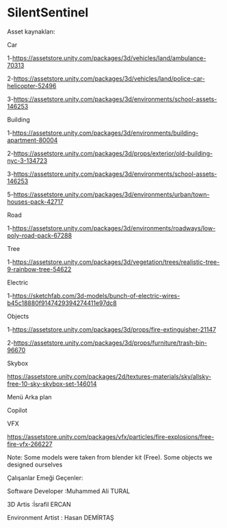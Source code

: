 # SilentSentinel

Asset kaynakları:

Car

1-https://assetstore.unity.com/packages/3d/vehicles/land/ambulance-70313

2-https://assetstore.unity.com/packages/3d/vehicles/land/police-car-helicopter-52496

3-https://assetstore.unity.com/packages/3d/environments/school-assets-146253

Building

1-https://assetstore.unity.com/packages/3d/environments/building-apartment-80004

2-https://assetstore.unity.com/packages/3d/props/exterior/old-building-nyc-3-134723

3-https://assetstore.unity.com/packages/3d/environments/school-assets-146253

5-https://assetstore.unity.com/packages/3d/environments/urban/town-houses-pack-42717

Road

1-https://assetstore.unity.com/packages/3d/environments/roadways/low-poly-road-pack-67288

Tree

1-https://assetstore.unity.com/packages/3d/vegetation/trees/realistic-tree-9-rainbow-tree-54622

Electric

1-https://sketchfab.com/3d-models/bunch-of-electric-wires-b45c18880f9147429394274411e97dc8


Objects

1-https://assetstore.unity.com/packages/3d/props/fire-extinguisher-21147

2-https://assetstore.unity.com/packages/3d/props/furniture/trash-bin-96670

Skybox

https://assetstore.unity.com/packages/2d/textures-materials/sky/allsky-free-10-sky-skybox-set-146014

Menü Arka plan

Copilot

VFX

https://assetstore.unity.com/packages/vfx/particles/fire-explosions/free-fire-vfx-266227

Note: Some models were taken from blender kit (Free). Some objects we designed ourselves

Çalışanlar Emeği Geçenler:

Software Developer :Muhammed Ali TURAL

3D Artis :İsrafil ERCAN

Environment Artist : Hasan DEMİRTAŞ
